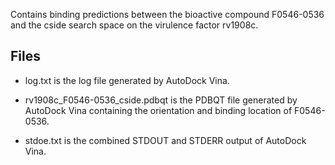 Contains binding predictions between the bioactive compound F0546-0536 and the cside search space on the virulence factor rv1908c.

## Files

- log.txt is the log file generated by AutoDock Vina.

- rv1908c_F0546-0536_cside.pdbqt is the PDBQT file generated by AutoDock Vina containing the orientation and binding location of F0546-0536.

- stdoe.txt is the combined STDOUT and STDERR output of AutoDock Vina.


